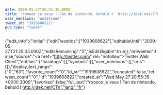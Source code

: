 ```yaml
---
date: 2009-05-27T20:55:35.000Z
title: "rooooo je veux ! Fan de nintendo, behold !  http://idek.net/CTn″"
user_mentions: "undefined"
tweet_id: "1939608622"
pub_type: "tweet"
---
```

{"edit_info":{"initial":{"editTweetIds":["1939608622"],"editableUntil":"2009-05-27T21:25:35.000Z","editsRemaining":"5","isEditEligible":true}},"retweeted":false,"source":"<a href=\"http://twitter.com\" rel=\"nofollow\">Twitter Web Client</a>","entities":{"hashtags":[],"symbols":[],"user_mentions":[],"urls":[]},"display_text_range":["0","63"],"favorite_count":"0","id_str":"1939608622","truncated":false,"retweet_count":"0","id":"1939608622","created_at":"Wed May 27 20:55:35 +0000 2009","favorited":false,"full_text":"rooooo je veux ! Fan de nintendo, behold !  http://idek.net/CTn","lang":"fr"}
